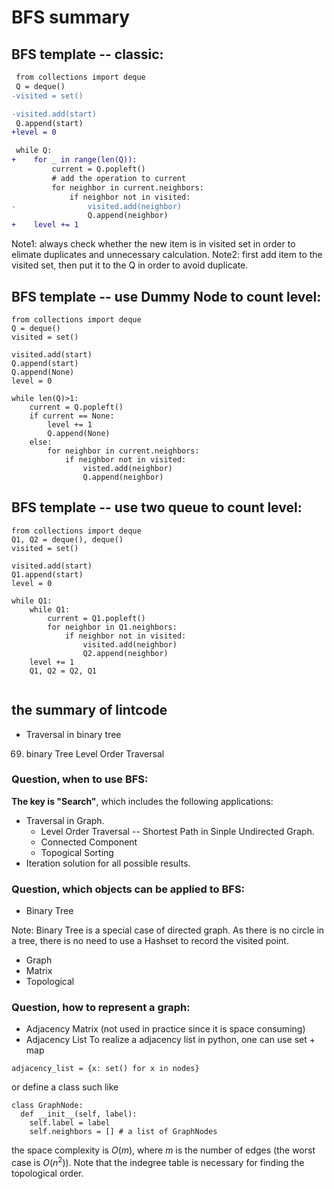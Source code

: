 # BFS summary

## BFS template -- classic:
```diff
 from collections import deque 
 Q = deque()
-visited = set()

-visited.add(start)
 Q.append(start)
+level = 0

 while Q:
+    for _ in range(len(Q)):
         current = Q.popleft()
         # add the operation to current
         for neighbor in current.neighbors:
             if neighbor not in visited:
-                visited.add(neighbor)
                 Q.append(neighbor)
+    level += 1    
```

Note1: always check whether the new item is in visited set in order to elimate duplicates and unnecessary calculation.
Note2: first add item to the visited set, then put it to the Q in order to avoid duplicate.
## BFS template -- use Dummy Node to count level:
```
from collections import deque
Q = deque()
visited = set()

visited.add(start)
Q.append(start)
Q.append(None)
level = 0

while len(Q)>1:
    current = Q.popleft()
    if current == None:
        level += 1
        Q.append(None)
    else:
        for neighbor in current.neighbors:
            if neighbor not in visited:
                visted.add(neighbor)
                Q.append(neighbor)

```

## BFS template -- use two queue to count level:
```
from collections import deque
Q1, Q2 = deque(), deque()
visited = set()

visited.add(start)
Q1.append(start)
level = 0

while Q1:
    while Q1:
        current = Q1.popleft()
        for neighbor in Q1.neighbors:
            if neighbor not in visited:
                visited.add(neighbor)
                Q2.append(neighbor)
    level += 1
    Q1, Q2 = Q2, Q1
    
```

## the summary of lintcode

* Traversal in binary tree
69. binary Tree Level Order Traversal 

### Question, when to use BFS:

**The key is "Search"**, which includes the following applications:
* Traversal in Graph.
  * Level Order Traversal -- Shortest Path in Sinple Undirected Graph.
  * Connected Component
  * Topogical Sorting
* Iteration solution for all possible results.

### Question, which objects can be applied to BFS:

* Binary Tree

Note: Binary Tree is a special case of directed graph. As there is no circle in a tree, there is no need to use a Hashset to record the visited point.
* Graph
* Matrix
* Topological

### Question, how to represent a graph:
* Adjacency Matrix (not used in practice since it is space consuming)
* Adjacency List
To realize a adjacency list in python, one can use set + map
``` 
adjacency_list = {x: set() for x in nodes}
```
or define a class such like
```
class GraphNode:
  def __init__(self, label):
    self.label = label
    self.neighbors = [] # a list of GraphNodes
```
the space complexity is $O(m)$, where $m$ is the number of edges (the worst case is $O(n^2)$).
Note that the indegree table is necessary for finding the topological order.


